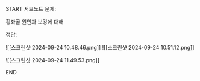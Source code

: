 START
서브노트
문제:

횡좌굴 원인과 보강에 대해 

정답:

![[스크린샷 2024-09-24 10.48.46.png]]
![[스크린샷 2024-09-24 10.51.12.png]]

![[스크린샷 2024-09-24 11.49.53.png]]
<!--ID: 1727688301232-->
END